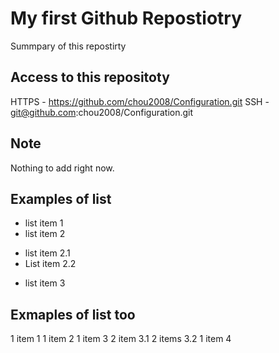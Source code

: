 # My first Github Repostiotry
Summpary of this repostirty

## Access to this repositoty
HTTPS - https://github.com/chou2008/Configuration.git
SSH - git@github.com:chou2008/Configuration.git


## Note
Nothing to add right now.


## Examples of list
- list item 1
- list item 2
+ list item 2.1
+ List item 2.2
- list item 3


## Exmaples of list too
1 item 1
1 item 2
1 item 3
 2 item 3.1
 2 items 3.2
1 item 4

